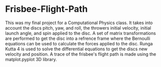 # Frisbee-Flight-Path
This was my final project for a Computational Physics class. It takes into account the discs pitch, yaw, and roll, the throwers initial velocity, initial launch angle, and spin applied to the disc. 
A set of matrix transformations are performed to get the disc into a refrence frame where the Bernoulli equations can be used to calculate the forces applied to the disc.
Runga Kutta 4 is used to solve the differential equations to get the discs new velocity and position.
A trace of the frisbee's flight path is made using the matplot.pyplot 3D library.
